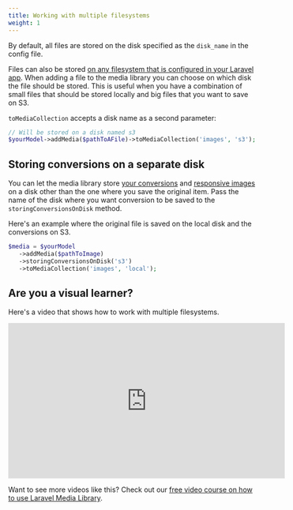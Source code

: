 ```yaml
---
title: Working with multiple filesystems
weight: 1
---
```


By default, all files are stored on the disk specified as the `disk_name` in the config file.

Files can also be stored [on any filesystem that is configured in your Laravel app](http://laravel.com/docs/7.x/filesystem#configuration). When adding a file to the media library you can choose on which disk the file should be stored. This is useful when you have a combination of small files that should be stored locally and big files that you want to save on S3.

`toMediaCollection` accepts a disk name as a second parameter:

```php
// Will be stored on a disk named s3
$yourModel->addMedia($pathToAFile)->toMediaCollection('images', 's3');
```

## Storing conversions on a separate disk

You can let the media library store [your conversions](/v9/converting-images/defining-conversions) and [responsive images](/v9/responsive-images/getting-started-with-responsive-images) on a disk other than the one where you save the original item. Pass the name of the disk where you want conversion to be saved to the `storingConversionsOnDisk` method.

Here's an example where the original file is saved on the local disk and the conversions on S3.

```php
$media = $yourModel
   ->addMedia($pathToImage)
   ->storingConversionsOnDisk('s3')
   ->toMediaCollection('images', 'local');
```

## Are you a visual learner?

Here's a video that shows how to work with multiple filesystems.

<iframe width="560" height="315" src="https://www.youtube.com/embed/kUXKhjKvmsY" frameborder="0" allow="accelerometer; autoplay; clipboard-write; encrypted-media; gyroscope; picture-in-picture" allowfullscreen></iframe>

Want to see more videos like this? Check out our [free video course on how to use Laravel Media Library](https://spatie.be/videos/discovering-laravel-media-library).

